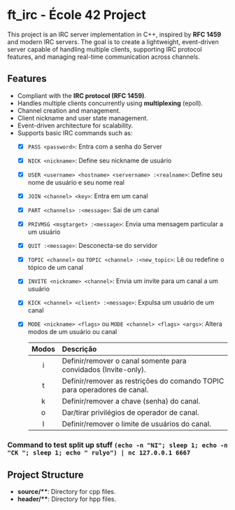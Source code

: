# ft_irc - École 42 Project

This project is an IRC server implementation in C++, inspired by **RFC 1459** and modern IRC servers. The goal is to create a lightweight, event-driven server capable of handling multiple clients, supporting IRC protocol features, and managing real-time communication across channels.

## Features

- Compliant with the **IRC protocol (RFC 1459)**.
- Handles multiple clients concurrently using **multiplexing** (epoll).
- Channel creation and management.
- Client nickname and user state management.
- Event-driven architecture for scalability.
- Supports basic IRC commands such as:
    - [x] `PASS <password>`: Entra com a senha do Server
    - [x] `NICK <nickname>`: Define seu nickname de usuário
    - [x] `USER <username> <hostname> <servername> :<realname>`: Define seu nome de usuário e seu nome real
    - [x] `JOIN <channel> <key>`: Entra em um canal
    - [x] `PART <channels> :<message>`: Sai de um canal
    - [x] `PRIVMSG <msgtarget> :<message>`: Envia uma mensagem particular a um usuário
    - [x] `QUIT :<message>`: Desconecta-se do servidor
    - [x] `TOPIC <channel>` ou `TOPIC <channel> :<new_topic>`: Lê ou redefine o tópico de um canal
    - [x] `INVITE <nickname> <channel>`: Envia um invite para um canal a um usuário
    - [x] `KICK <channel> <client> :<message>`: Expulsa um usuário de um canal
    - [x] `MODE <nickname> <flags>` ou `MODE <channel> <flags> <args>`: Altera modos de um usuário ou canal

        | Modos | Descrição |
        |:---:|:--- |
        | i | Definir/remover o canal somente para convidados (Invite-only). |
        | t | Definir/remover as restrições do comando TOPIC para operadores de canal. |
        | k | Definir/remover a chave (senha) do canal. |
        | o | Dar/tirar privilégios de operador de canal. |
        | l | Definir/remover o limite de usuários do canal. |


### Command to test split up stuff `(echo -n "NI"; sleep 1; echo -n "CK "; sleep 1; echo " rulyo") | nc 127.0.0.1 6667`



## Project Structure

- **source/\*\***: Directory for cpp files.
- **header/\*\***: Directory for hpp files.

